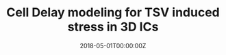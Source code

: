 ---
title: Cell Delay modeling for TSV induced stress in 3D ICs
summary: A holistic model to determine the threshold voltage and mobility changes around a TSV, and thus, delay through an inverter and a 2 input NAND gate. The final model needed coordinates of the cell to calculate the propagation delay.
tags:
- Hardware
date: "2018-05-01T00:00:00Z"

external_link: ""

image:
  caption: Photo by Toa Heftiba on Unsplash
  focal_point: Smart
---